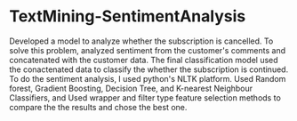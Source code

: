 # TextMining-SentimentAnalysis

Developed a model to analyze whether the subscription is cancelled. To solve this problem, analyzed sentiment from the customer's comments and concatenated with the customer data. The final classification model used the conactenated data to classify the whether the subscription is continued. To do the sentiment analysis, I used python's NLTK platform. Used Random forest, Gradient Boosting, Decision Tree, and K-nearest Neighbour Classifiers, and Used wrapper and filter type feature selection methods to compare the the results and chose the best one.
